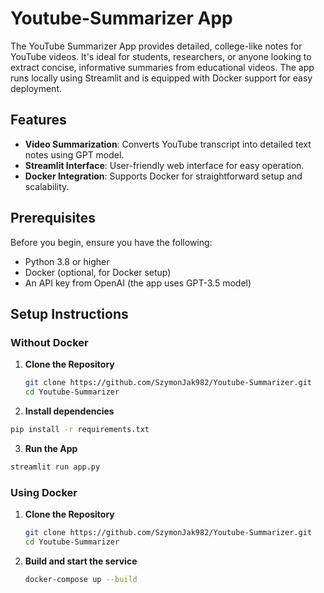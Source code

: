 # Youtube-Summarizer App

The YouTube Summarizer App provides detailed, college-like notes for YouTube videos. It's ideal for students, researchers, or anyone looking to extract concise, informative summaries from educational videos. The app runs locally using Streamlit and is equipped with Docker support for easy deployment.

## Features

- **Video Summarization**: Converts YouTube transcript into detailed text notes using GPT model.
- **Streamlit Interface**: User-friendly web interface for easy operation.
- **Docker Integration**: Supports Docker for straightforward setup and scalability.

## Prerequisites

Before you begin, ensure you have the following:
- Python 3.8 or higher
- Docker (optional, for Docker setup)
- An API key from OpenAI (the app uses GPT-3.5 model)

## Setup Instructions

### Without Docker

1. **Clone the Repository**
   ```bash
   git clone https://github.com/SzymonJak982/Youtube-Summarizer.git 
   cd Youtube-Summarizer

2. **Install dependencies**
  ```bash
  pip install -r requirements.txt
```

3. **Run the App**
  ```bash
  streamlit run app.py
 ```

### Using Docker

1. **Clone the Repository**
   ```bash
   git clone https://github.com/SzymonJak982/Youtube-Summarizer.git 
   cd Youtube-Summarizer

2. **Build and start the service**
   ```bash
   docker-compose up --build


